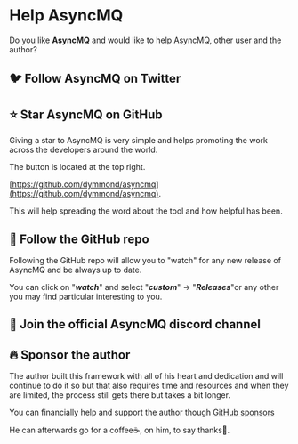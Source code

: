 # Help AsyncMQ

Do you like **AsyncMQ** and would like to help AsyncMQ, other user and the author?

## 🐦 Follow AsyncMQ on Twitter


## ⭐ Star **AsyncMQ** on GitHub

Giving a star to AsyncMQ is very simple and helps promoting the work across the developers around the world.

The button is located at the top right.

[https://github.com/dymmond/asyncmq](https://github.com/dymmond/asyncmq).

This will help spreading the word about the tool and how helpful has been.

## 👀 Follow the GitHub repo

Following the GitHub repo will allow you to "watch" for any new release of AsyncMQ and be always up to date.

You can click on "***watch***" and select "***custom***" -> "***Releases***"or any other you may find particular
interesting to you.

## 💬 Join the official AsyncMQ discord channel

## 🔥 Sponsor the author

The author built this framework with all of his heart and dedication and will continue to do it so but that also
requires time and resources and when they are limited, the process still gets there but takes a bit longer.

You can financially help and support the author though [GitHub sponsors](https://github.com/sponsors/tarsil)

He can afterwards go for a coffee☕, on him, to say thanks🙏.
